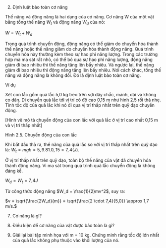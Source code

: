 2. Định luật bảo toàn cơ năng

Thế năng và động năng là hai dạng của cơ năng. Cơ năng W của một vật bằng tổng thế năng $W_t$ và động năng $W_d$ của nó:

$W = W_t + W_d$

Trong quá trình chuyển động, động năng có thể giảm do chuyển hóa thành thế năng hoặc thế năng giảm do chuyển hóa thành động năng. Quá trình chuyển hóa này thường kèm theo sự hao phí năng lượng. Trong các trường hợp mà ma sát rất nhỏ, có thể bỏ qua sự hao phí năng lượng, động năng giảm đi bao nhiêu thì thế năng tăng lên bấy nhiêu. Và ngược lại, thế năng giảm đi bao nhiêu thì động năng tăng lên bấy nhiêu. Nói cách khác, tổng thế năng và động năng là không đổi. Đó là định luật bảo toàn cơ năng.

Ví dụ

Xét con lắc gồm quả lắc 5,0 kg treo trên sợi dây chắc, mảnh, dài và không co dãn. Di chuyển quả lắc tới vị trí có độ cao 0,15 m như hình 2.5 rồi thả nhẹ. Tính tốc độ của quả lắc khi nó đi qua vị trí thấp nhất trên quỹ đạo chuyển động.

[Hình vẽ mô tả chuyển động của con lắc với quả lắc ở vị trí cao nhất 0,15 m và vị trí thấp nhất]

Hình 2.5. Chuyển động của con lắc

Khi bắt đầu thả ra, thế năng của quả lắc so với vị trí thấp nhất trên quỹ đạo là: $W_t = mgh = 5,9.81.0,15 = 7,4 (J)$.

Ở vị trí thấp nhất trên quỹ đạo, toàn bộ thế năng của vật đã chuyển hóa thành động năng. Vì ma sát trong quá trình quả lắc chuyển động là không đáng kể.

$W_d = W_t = 7,4 J$

Từ công thức động năng $W_d = \frac{1}{2}mv^2$, suy ra:

$v = \sqrt{\frac{2W_d}{m}} = \sqrt{\frac{2 \cdot 7,4}{5,0}} \approx 1,7 m/s.$

7. Cơ năng là gì?

8. Điều kiện để cơ năng của vật được bảo toàn là gì?

2. Giải lại bài tập minh họa với m = 10 kg. Chứng minh rằng tốc độ lớn nhất của quả lắc không phụ thuộc vào khối lượng của nó.